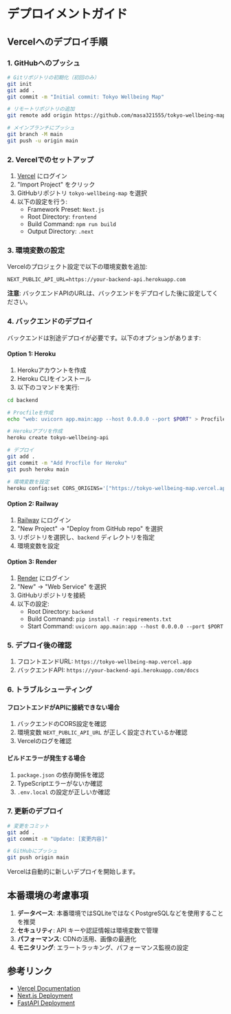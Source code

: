 # デプロイメントガイド

## Vercelへのデプロイ手順

### 1. GitHubへのプッシュ

```bash
# Gitリポジトリの初期化（初回のみ）
git init
git add .
git commit -m "Initial commit: Tokyo Wellbeing Map"

# リモートリポジトリの追加
git remote add origin https://github.com/masa321555/tokyo-wellbeing-map.git

# メインブランチにプッシュ
git branch -M main
git push -u origin main
```

### 2. Vercelでのセットアップ

1. [Vercel](https://vercel.com) にログイン
2. "Import Project" をクリック
3. GitHubリポジトリ `tokyo-wellbeing-map` を選択
4. 以下の設定を行う:
   - Framework Preset: `Next.js`
   - Root Directory: `frontend`
   - Build Command: `npm run build`
   - Output Directory: `.next`

### 3. 環境変数の設定

Vercelのプロジェクト設定で以下の環境変数を追加:

```
NEXT_PUBLIC_API_URL=https://your-backend-api.herokuapp.com
```

**注意**: バックエンドAPIのURLは、バックエンドをデプロイした後に設定してください。

### 4. バックエンドのデプロイ

バックエンドは別途デプロイが必要です。以下のオプションがあります:

#### Option 1: Heroku

1. Herokuアカウントを作成
2. Heroku CLIをインストール
3. 以下のコマンドを実行:

```bash
cd backend

# Procfileを作成
echo "web: uvicorn app.main:app --host 0.0.0.0 --port $PORT" > Procfile

# Herokuアプリを作成
heroku create tokyo-wellbeing-api

# デプロイ
git add .
git commit -m "Add Procfile for Heroku"
git push heroku main

# 環境変数を設定
heroku config:set CORS_ORIGINS='["https://tokyo-wellbeing-map.vercel.app"]'
```

#### Option 2: Railway

1. [Railway](https://railway.app) にログイン
2. "New Project" → "Deploy from GitHub repo" を選択
3. リポジトリを選択し、`backend` ディレクトリを指定
4. 環境変数を設定

#### Option 3: Render

1. [Render](https://render.com) にログイン
2. "New" → "Web Service" を選択
3. GitHubリポジトリを接続
4. 以下の設定:
   - Root Directory: `backend`
   - Build Command: `pip install -r requirements.txt`
   - Start Command: `uvicorn app.main:app --host 0.0.0.0 --port $PORT`

### 5. デプロイ後の確認

1. フロントエンドURL: `https://tokyo-wellbeing-map.vercel.app`
2. バックエンドAPI: `https://your-backend-api.herokuapp.com/docs`

### 6. トラブルシューティング

#### フロントエンドがAPIに接続できない場合

1. バックエンドのCORS設定を確認
2. 環境変数 `NEXT_PUBLIC_API_URL` が正しく設定されているか確認
3. Vercelのログを確認

#### ビルドエラーが発生する場合

1. `package.json` の依存関係を確認
2. TypeScriptエラーがないか確認
3. `.env.local` の設定が正しいか確認

### 7. 更新のデプロイ

```bash
# 変更をコミット
git add .
git commit -m "Update: [変更内容]"

# GitHubにプッシュ
git push origin main
```

Vercelは自動的に新しいデプロイを開始します。

## 本番環境の考慮事項

1. **データベース**: 本番環境ではSQLiteではなくPostgreSQLなどを使用することを推奨
2. **セキュリティ**: API キーや認証情報は環境変数で管理
3. **パフォーマンス**: CDNの活用、画像の最適化
4. **モニタリング**: エラートラッキング、パフォーマンス監視の設定

## 参考リンク

- [Vercel Documentation](https://vercel.com/docs)
- [Next.js Deployment](https://nextjs.org/docs/deployment)
- [FastAPI Deployment](https://fastapi.tiangolo.com/deployment/)
